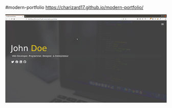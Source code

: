 #modern-portfolio
https://charizard17.github.io/modern-portfolio/


<img src="./demo/demo.gif" title="project preview gif" >